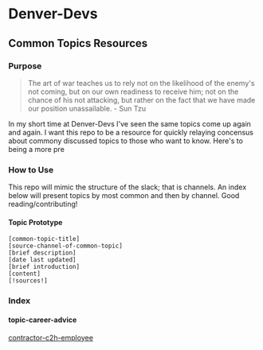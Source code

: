 # Denver-Devs

## Common Topics Resources

### Purpose
> The art of war teaches us to rely not on the likelihood of the enemy's not coming, but on our own readiness to receive him; not on the chance of his not attacking, but rather on the fact that we have made our position unassailable. - Sun Tzu

In my short time at Denver-Devs I've seen the same topics come up again and again. I want this repo to be a resource for quickly relaying concensus about commony discussed topics to those who want to know. Here's to being a more pre

### How to Use
This repo will mimic the structure of the slack; that is channels. An index below will present topics by most common and then by channel.
Good reading/contributing!

#### Topic Prototype
```
[common-topic-title]
[source-channel-of-common-topic]
[brief description]
[date last updated]
[brief introduction]
[content]
[!sources!]
```

### Index
#### topic-career-advice
[contractor-c2h-employee](https://github.com/abelgoodwin1988/denver-devs_common-topics/blob/master/channels/topic-career-advice/contractor-c2h-employee.md)

